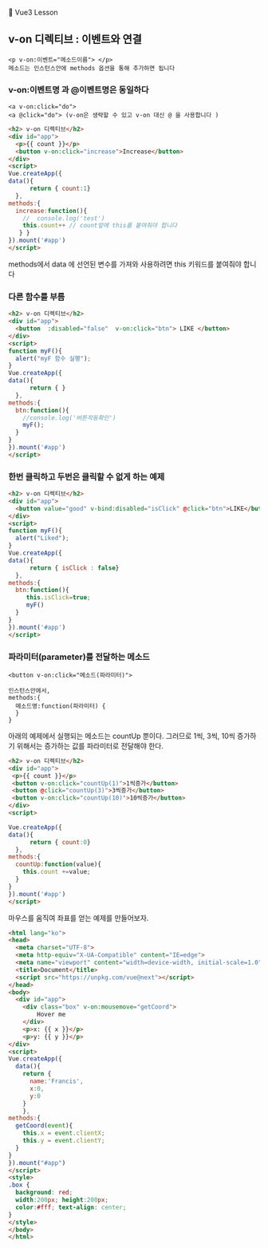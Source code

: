 :cactus: Vue3 Lesson 

## v-on 디렉티브 : 이벤트와 연결

```
<p v-on:이벤트="메소드이름"> </p>
메소드는 인스턴스안에 methods 옵션을 통해 추가하면 됩니다 
```
### v-on:이벤트명 과 @이벤트명은 동일하다
```
<a v-on:click="do">
<a @click="do"> (v-on은 생략할 수 있고 v-on 대신 @ 을 사용합니다 )
```

```html
<h2> v-on 디렉티브</h2>
<div id="app">
  <p>{{ count }}</p>
  <button v-on:click="increase">Increase</button>
</div>
<script>
Vue.createApp({
data(){ 
      return { count:1} 
  },
methods:{
  increase:function(){
    //  console.log('test')
    this.count++ // count앞에 this를 붙여줘야 합니다
   } }
}).mount('#app')
</script>
```
methods에서 data 에 선언된 변수를 가져와 사용하려면 this 키워드를 붙여줘야 합니다


### 다른 함수를 부름
```html
<h2> v-on 디렉티브</h2>
<div id="app">
  <button  :disabled="false"  v-on:click="btn"> LIKE </button>
</div>
<script>
function myF(){
  alert("myF 함수 실행");
}
Vue.createApp({
data(){ 
      return { } 
  },
methods:{
  btn:function(){
    //console.log('버튼작동확인')
    myF();
  }
}
}).mount('#app')
</script>

```

### 한번 클릭하고 두번은 클릭할 수 없게 하는 예제
```html
<h2> v-on 디렉티브</h2>
<div id="app">
  <button value="good" v-bind:disabled="isClick" @click="btn">LIKE</button>
</div>
<script>
function myF(){
  alert("Liked");
}
Vue.createApp({
data(){ 
      return { isClick : false} 
  },
methods:{
  btn:function(){
     this.isClick=true;
     myF()
  }
}
}).mount('#app')
</script>

```
### 파라미터(parameter)를 전달하는 메소드

```
<button v-on:click="메소드(파라미터)">

인스턴스안에서,
methods:{
  메소드명:function(파라미터) {
  }
}
```
아래의 예제에서 실행되는 메소드는 countUp 뿐이다. 그러므로 1씩, 3씩, 10씩 증가하기 위해서는 증가하는 값를 파라미터로 전달해야 한다.  
```html
<h2> v-on 디렉티브</h2>
<div id="app">
 <p>{{ count }}</p>
 <button v-on:click="countUp(1)">1씩증가</button>
 <button @click="countUp(3)">3씩증가</button>
 <button v-on:click="countUp(10)">10씩증가</button>
</div>
<script>

Vue.createApp({
data(){ 
      return { count:0} 
  },
methods:{
  countUp:function(value){
    this.count +=value;
  }
}
}).mount('#app')
</script>

```   

마우스를 움직여 좌표를 얻는 예제를 만들어보자.   

``` html
<html lang="ko">
<head>
  <meta charset="UTF-8">
  <meta http-equiv="X-UA-Compatible" content="IE=edge">
  <meta name="viewport" content="width=device-width, initial-scale=1.0">
  <title>Document</title>
  <script src="https://unpkg.com/vue@next"></script>
</head>
<body>
  <div id="app">
    <div class="box" v-on:mousemove="getCoord">
        Hover me
    </div>
    <p>x: {{ x }}</p>
    <p>y: {{ y }}</p>
</div>
<script>
Vue.createApp({
  data(){
    return {
      name:'Francis',
      x:0,
      y:0
    }
    },
methods:{
  getCoord(event){
    this.x = event.clientX;
    this.y = event.clientY;
  }
}
}).mount("#app")
</script>
<style>
.box {
  background: red;
  width:200px; height:200px;
  color:#fff; text-align: center;
}
</style>
</body>
</html>
```



